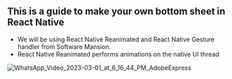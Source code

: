 ## This is a guide to make your own bottom sheet in React Native

- We will be using React Native Reanimated and React Native Gesture handler from Software Mansion.
- React Native Reanimated performs animations on the native UI thread

![WhatsApp_Video_2023-03-01_at_6_16_44_PM_AdobeExpress](https://user-images.githubusercontent.com/55020862/222182943-2c405310-e153-4e34-a2dc-3db6d84c94ad.gif)
